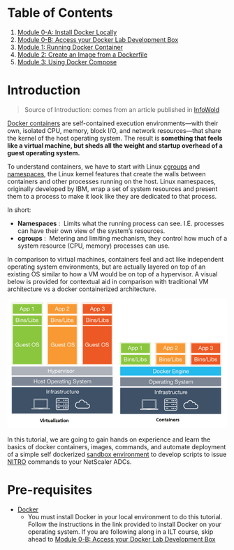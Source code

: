 # Table of Contents

1. [Module 0-A: Install Docker Locally](https://hub.docker.com/?next=https%3A%2F%2Fhub.docker.com%2F)
2. [Module 0-B: Access your Docker Lab Development Box](./Module-0)
2. [Module 1: Running Docker Container](./Modules-1)
3. [Module 2: Create an Image from a Dockerfile](./Module-2)
4. [Module 3: Using Docker Compose](./Module-3)

# Introduction 

> Source of Introduction: comes from an article published in [InfoWold](http://www.infoworld.com/article/3204171/linux/what-is-docker-linux-containers-explained.html)

[Docker containers](https://blog.docker.com/2016/05/docker-101-getting-to-know-docker/) are self-contained execution environments—with their own, isolated CPU, memory, block I/O, and network resources—that share the kernel of the host operating system. The result is **something that feels like a virtual machine, but sheds all the weight and startup overhead of a guest operating system.** 

To understand containers, we have to start with Linux [cgroups](https://sysadmincasts.com/episodes/14-introduction-to-linux-control-groups-cgroups) and [namespaces](http://blogs.igalia.com/dpino/2016/04/10/network-namespaces/), the Linux kernel features that create the walls between containers and other processes running on the host. Linux namespaces, originally developed by IBM, wrap a set of system resources and present them to a process to make it look like they are dedicated to that process.

In short: 

  * **Namespaces** :  Limits what the running process can see. I.E. processes can have their own view of the system’s resources.
  * **cgroups** :  Metering and limiting mechanism, they control how much of a system resource (CPU, memory) processes can use.

In comparison to virtual machines, containers feel and act like independent operating system environments, but are actually layered on top of an existing OS similar to how a VM would be on top of a hypervisor. A visual below is provided for contextual aid in comparison with traditional VM architecture vs a docker containerized architecture. 

  ![Container vs VMs](images/containers-visual.png)

In this tutorial, we are going to gain hands on experience and learn the basics of docker containers, images, commands, and automate deployment of a simple self dockerized [sandbox environment](https://github.com/Citrix-TechSpecialist/nitro-ide/tree/0206630bd6903887d599613a42dd65da550cc37e) to develop scripts to issue [NITRO](http://docs.citrix.com/ja-jp/netscaler/11/nitro-api.html) commands to your NetScaler ADCs. 

# Pre-requisites 

  * [Docker](https://docs.docker.com/engine/installation/)
  	* You must install Docker in your local environment to do this tutorial. Follow the instructions in the link provided to install Docker on your operating system. If you are following along in a ILT course, skip ahead to [Module 0-B: Access your Docker Lab Development Box](./Module-0)
